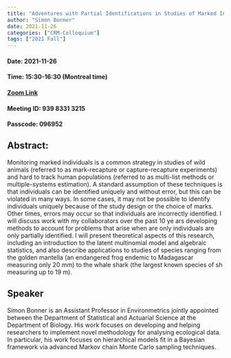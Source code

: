 ```yaml
---
title: "Adventures with Partial Identifications in Studies of Marked Individuals"
author: "Simon Bonner"
date: 2021-11-26
categories: ["CRM-Colloquium"]
tags: ["2021 Fall"]
---
```


#### Date: 2021-11-26
#### Time: 15:30-16:30 (Montreal time)

#### [Zoom Link](https://umontreal.zoom.us/j/93983313215?pwd=clB6cUNsSjAvRmFMME1PblhkTUtsQT09)
#### Meeting ID: 939 8331 3215
#### Passcode: 096952


## Abstract:

Monitoring marked individuals is a common strategy in studies of wild animals (referred to as mark-recapture or capture-recapture experiments) and hard to track human populations (referred to as multi-list methods or multiple-systems estimation).  A standard assumption of these techniques is that individuals can be identified uniquely and without error, but this can be violated in many ways.  In some cases, it may not be possible to identify individuals uniquely because of the study design or the choice of marks.  Other times, errors may occur so that individuals are incorrectly identified.  I will discuss work with my collaborators over the past 10 ye ars developing methods to account for problems that arise when are only individuals are only partially identified.  I will present theoretical aspects of this research, including an introduction to the latent multinomial model and algebraic statistics, and also describe applications to studies of species ranging from the golden mantella (an endangered frog endemic to Madagascar measuring only 20 mm) to the whale shark (the largest known species of sh measuring up to 19 m).


## Speaker

Simon Bonner is an Assistant Professor in Environmetrics jointly appointed between the Department of Statistical and Actuarial Science at the Department of Biology.  His work focuses on developing and helping researchers to implement novel methodology for analysing ecological data. In particular, his work focuses on hierarchical models fit in a Bayesian framework via advanced Markov chain Monte Carlo sampling techniques.  